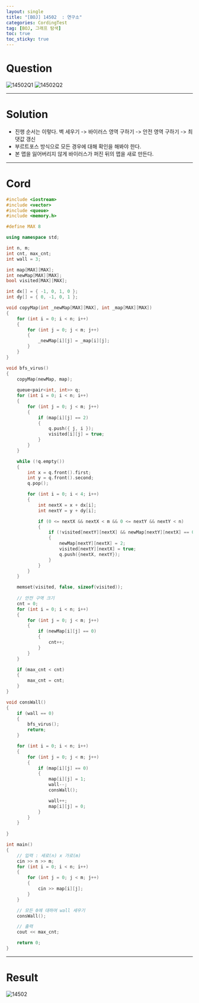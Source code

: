```yaml
---
layout: single
title: "[BOJ] 14502  : 연구소"
categories: CordingTest
tag: [BOJ, 그래프 탐색]
toc: true
toc_sticky: true
---
```


# Question
![14502Q1](https://user-images.githubusercontent.com/97664446/183340625-8b354526-ae8a-4322-becc-38cf28a5077a.PNG)
![14502Q2](https://user-images.githubusercontent.com/97664446/183340619-f7663b54-1803-492d-a38e-725811128fb9.PNG)

***

# Solution
- 진행 순서는 이렇다. 벽 세우기 -> 바이러스 영역 구하기 -> 안전 영역 구하기 -> 최댓값 갱신
- 부르트포스 방식으로 모든 경우에 대해 확인을 해봐야 한다. 
- 본 맵을 잃어버리지 않게 바이러스가 퍼진 뒤의 맵을 새로 만든다.

***

# Cord
```c++
#include <iostream>
#include <vector>
#include <queue>
#include <memory.h>

#define MAX 8

using namespace std;

int n, m;
int cnt, max_cnt;
int wall = 3;

int map[MAX][MAX];
int newMap[MAX][MAX];
bool visited[MAX][MAX];

int dx[] = { -1, 0, 1, 0 };
int dy[] = { 0, -1, 0, 1 };

void copyMap(int _newMap[MAX][MAX], int _map[MAX][MAX])
{
	for (int i = 0; i < n; i++)
	{
		for (int j = 0; j < m; j++)
		{
			_newMap[i][j] = _map[i][j];
		}
	}
}

void bfs_virus()
{
	copyMap(newMap, map);
	
	queue<pair<int, int>> q;
	for (int i = 0; i < n; i++)
	{
		for (int j = 0; j < m; j++)
		{
			if (map[i][j] == 2)
			{
				q.push({ j, i });
				visited[i][j] = true;
			}
		}
	}

	while (!q.empty())
	{
		int x = q.front().first;
		int y = q.front().second;
		q.pop();

		for (int i = 0; i < 4; i++)
		{
			int nextX = x + dx[i];
			int nextY = y + dy[i];

			if (0 <= nextX && nextX < m && 0 <= nextY && nextY < n)
			{
				if (!visited[nextY][nextX] && newMap[nextY][nextX] == 0)
				{
					newMap[nextY][nextX] = 2;
					visited[nextY][nextX] = true;
					q.push({nextX, nextY});
				}
			}
		}
	}

	memset(visited, false, sizeof(visited));
	
	// 안전 구역 크기
	cnt = 0;
	for (int i = 0; i < n; i++)
	{
		for (int j = 0; j < m; j++)
		{
			if (newMap[i][j] == 0)
			{
				cnt++;
			}
		}
	}

	if (max_cnt < cnt)
	{
		max_cnt = cnt;
	}
}

void consWall()
{
	if (wall == 0)
	{
		bfs_virus();
		return;
	}

	for (int i = 0; i < n; i++)
	{
		for (int j = 0; j < m; j++)
		{
			if (map[i][j] == 0)
			{
				map[i][j] = 1;
				wall--;
				consWall();

				wall++;
				map[i][j] = 0;
			}
		}
	}
	
}

int main()
{
	// 입력 : 세로(n) x 가로(m)
	cin >> n >> m;
	for (int i = 0; i < n; i++)
	{
		for (int j = 0; j < m; j++)
		{
			cin >> map[i][j];
		}
	}

	// 모든 0에 대하여 wall 세우기
	consWall();

	// 출력
	cout << max_cnt;

	return 0;
}
```

***

# Result
![14502](https://user-images.githubusercontent.com/97664446/183340623-d3eaa35b-0c1a-4edf-8934-ce9c4c97e111.PNG)
